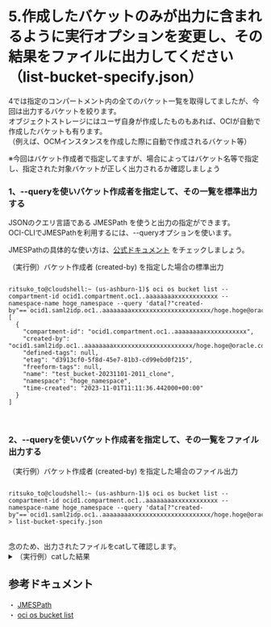 # 5.作成したバケットのみが出力に含まれるように実行オプションを変更し、その結果をファイルに出力してください（list-bucket-specify.json）

4では指定のコンパートメント内の全てのバケット一覧を取得してましたが、今回は出力するバケットを絞ります。<br>
オブジェクトストレージにはユーザ自身が作成したものもあれば、OCIが自動で作成したバケットも有ります。<br>
（例えば、OCMインスタンスを作成した際に自動で作成されるバケット等）

※今回はバケット作成者で指定してますが、場合によってはバケット名等で指定し、指定された対象バケットが正しく出力されるか確認しましょう

### 1、--queryを使いバケット作成者を指定して、その一覧を標準出力する
JSONのクエリ言語である JMESPath を使うと出力の指定ができます。<br>
OCI-CLIでJMESPathを利用するには、--queryオプションを使います。<br>

JMESPathの具体的な使い方は、[公式ドキュメント](https://jmespath.org/) をチェックしましょう。

（実行例）バケット作成者 (created-by) を指定した場合の標準出力

```console

ritsuko_to@cloudshell:~ (us-ashburn-1)$ oci os bucket list --compartment-id ocid1.compartment.oc1..aaaaaaaaxxxxxxxxxxxx --namespace-name hoge_namespace --query 'data[?"created-by"==`ocid1.saml2idp.oc1..aaaaaaaaxxxxxxxxxxxxxxxxxxxxxx/hoge.hoge@oracle.com`]'
[
  {
    "compartment-id": "ocid1.compartment.oc1..aaaaaaaaxxxxxxxxxxxx",
    "created-by": "ocid1.saml2idp.oc1..aaaaaaaaxxxxxxxxxxxxxxxxxxxxxx/hoge.hoge@oracle.com",
    "defined-tags": null,
    "etag": "d3913cf0-5f8d-45e7-81b3-cd99ebd0f215",
    "freeform-tags": null,
    "name": "test_bucket-20231101-2011_clone",
    "namespace": "hoge_namespace",
    "time-created": "2023-11-01T11:11:36.442000+00:00"
  }
]

```

<br>

### 2、--queryを使いバケット作成者を指定して、その一覧をファイル出力する

（実行例）バケット作成者 (created-by) を指定した場合のファイル出力

  
```console

ritsuko_to@cloudshell:~ (us-ashburn-1)$ oci os bucket list --compartment-id ocid1.compartment.oc1..aaaaaaaaxxxxxxxxxxxx --namespace-name hoge_namespace --query 'data[?"created-by"==`ocid1.saml2idp.oc1..aaaaaaaaxxxxxxxxxxxxxxxxxxxxxx/hoge.hoge@oracle.com`]' > list-bucket-specify.json

```

<br>
念のため、出力されたファイルをcatして確認します。
<details><summary>（実行例）catした結果</summary><div>

```console

ritsuko_to@cloudshell:~ (us-ashburn-1)$ cat list-bucket-specify.json 
[
  {
    "compartment-id": "ocid1.compartment.oc1..aaaaaaaaxxxxxxxxxxxx",
    "created-by": "ocid1.saml2idp.oc1..aaaaaaaaxxxxxxxxxxxxxxxxxxxxxx/hoge.hoge@oracle.com",
    "defined-tags": null,
    "etag": "d3913cf0-5f8d-45e7-81b3-cd99ebd0f215",
    "freeform-tags": null,
    "name": "test_bucket-20231101-2011_clone",
    "namespace": "hoge_namespace",
    "time-created": "2023-11-01T11:11:36.442000+00:00"
  }
]

```
</div></details>

## 参考ドキュメント
・ [JMESPath](https://jmespath.org/) 
<br>
・ [oci os bucket list](https://docs.oracle.com/en-us/iaas/tools/oci-cli/3.37.4/oci_cli_docs/cmdref/os/bucket/list.html)
